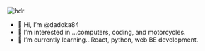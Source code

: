 ![hdr](https://user-images.githubusercontent.com/17619135/145731474-a7b821d7-6478-4475-aba1-f1020097f605.jpg)
- 👋 Hi, I’m @dadoka84
- 👀 I’m interested in ...computers, coding, and motorcycles.
- 🌱 I’m currently learning...React, python, web BE development.


